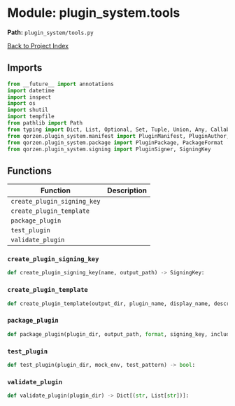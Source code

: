 # Module: plugin_system.tools

**Path:** `plugin_system/tools.py`

[Back to Project Index](../../index.md)

## Imports
```python
from __future__ import annotations
import datetime
import inspect
import os
import shutil
import tempfile
from pathlib import Path
from typing import Dict, List, Optional, Set, Tuple, Union, Any, Callable
from qorzen.plugin_system.manifest import PluginManifest, PluginAuthor, PluginCapability
from qorzen.plugin_system.package import PluginPackage, PackageFormat
from qorzen.plugin_system.signing import PluginSigner, SigningKey
```

## Functions

| Function | Description |
| --- | --- |
| `create_plugin_signing_key` |  |
| `create_plugin_template` |  |
| `package_plugin` |  |
| `test_plugin` |  |
| `validate_plugin` |  |

### `create_plugin_signing_key`
```python
def create_plugin_signing_key(name, output_path) -> SigningKey:
```

### `create_plugin_template`
```python
def create_plugin_template(output_dir, plugin_name, display_name, description, author_name, author_email, author_url, version, license, force) -> Path:
```

### `package_plugin`
```python
def package_plugin(plugin_dir, output_path, format, signing_key, include_patterns, exclude_patterns) -> Path:
```

### `test_plugin`
```python
def test_plugin(plugin_dir, mock_env, test_pattern) -> bool:
```

### `validate_plugin`
```python
def validate_plugin(plugin_dir) -> Dict[(str, List[str])]:
```
